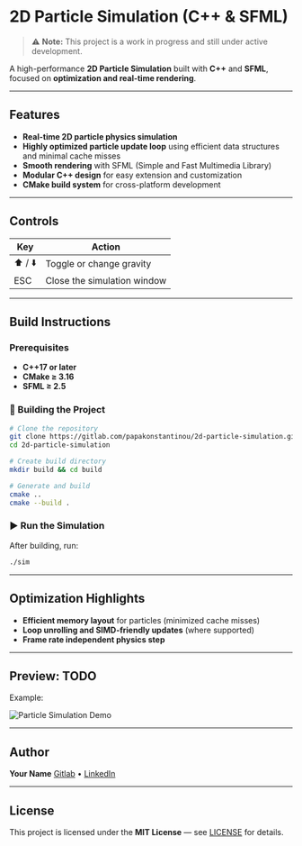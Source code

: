 # 2D Particle Simulation (C++ & SFML)

> ⚠️ **Note:** This project is a work in progress and still under active development.

A high-performance **2D Particle Simulation** built with **C++** and **SFML**, focused on **optimization and real-time rendering**.

---

## Features

* **Real-time 2D particle physics simulation**
* **Highly optimized particle update loop** using efficient data structures and minimal cache misses
* **Smooth rendering** with SFML (Simple and Fast Multimedia Library)
* **Modular C++ design** for easy extension and customization
* **CMake build system** for cross-platform development

---

## Controls

| Key     | Action                      |
| ------- | --------------------------- |
| ⬆️ / ⬇️ | Toggle or change gravity    |
| ESC     | Close the simulation window |

---

##  Build Instructions

### Prerequisites

* **C++17 or later**
* **CMake ≥ 3.16**
* **SFML ≥ 2.5**

### 🧩 Building the Project

```bash
# Clone the repository
git clone https://gitlab.com/papakonstantinou/2d-particle-simulation.git
cd 2d-particle-simulation 

# Create build directory
mkdir build && cd build

# Generate and build
cmake ..
cmake --build .
```

### ▶️ Run the Simulation

After building, run:

```bash
./sim
```

---

## Optimization Highlights

* **Efficient memory layout** for particles (minimized cache misses)
* **Loop unrolling and SIMD-friendly updates** (where supported)
* **Frame rate independent physics step**
<!--* **Reduced draw calls** by batching particle vertices-->

---

## Preview: TODO

Example:

![Particle Simulation Demo](assets/demo.gif)

---

## Author

**Your Name**
[Gitlab](https://gitlab.com/papakonstantinou) • [LinkedIn](https://www.linkedin.com/in/dimitrios-papakonstantinou-44a7672b3/)

---

## License

This project is licensed under the **MIT License** — see [LICENSE](LICENSE) for details.
